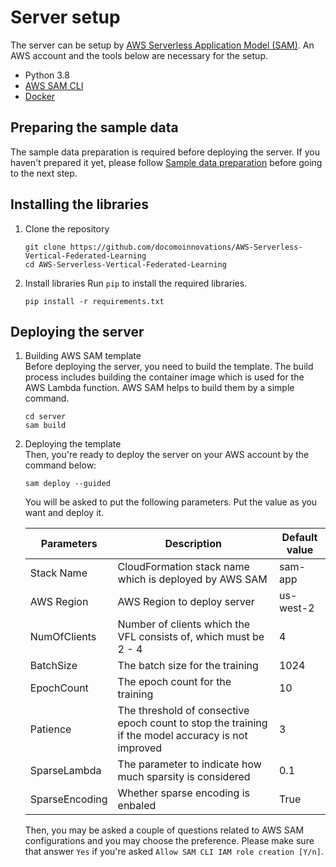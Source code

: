 # Server setup
The server can be setup by [AWS Serverless Application Model (SAM)](https://aws.amazon.com/serverless/sam/).  An AWS account and the tools below are necessary for the setup.
- Python 3.8
- [AWS SAM CLI](https://docs.aws.amazon.com/serverless-application-model/latest/developerguide/install-sam-cli.html)
- [Docker](https://docs.docker.com/)

## Preparing the sample data
The sample data preparation is required before deploying the server. If you haven't prepared it yet, please follow [Sample data preparation](../README.md#sample-data-preparation) before going to the next step.

## Installing the libraries
1. Clone the repository
    ```shell
    git clone https://github.com/docomoinnovations/AWS-Serverless-Vertical-Federated-Learning
    cd AWS-Serverless-Vertical-Federated-Learning
    ```
1. Install libraries
    Run `pip` to install the required libraries.
    ```shell
    pip install -r requirements.txt
    ```

## Deploying the server
1. Building AWS SAM template  
    Before deploying the server, you need to build the template. The build process includes building the container image which is used for the AWS Lambda function. AWS SAM helps to build them by a simple command.
    ```shell
    cd server
    sam build
    ```
2. Deploying the template  
    Then, you're ready to deploy the server on your AWS account by the command below:
    ```shell
    sam deploy --guided
    ```
    You will be asked to put the following parameters. Put the value as you want and deploy it.

    |Parameters|Description|Default value|
    | --- | --- | --- |
    |Stack Name| CloudFormation stack name which is deployed by AWS SAM| sam-app |
    |AWS Region| AWS Region to deploy server | us-west-2 |
    |NumOfClients| Number of clients which the VFL consists of, which must be 2 - 4 | 4 |
    |BatchSize| The batch size for the training | 1024 |
    |EpochCount| The epoch count for the training | 10 |
    |Patience| The threshold of consective epoch count to stop the training if the model accuracy is not improved  | 3 |
    |SparseLambda|The parameter to indicate how much sparsity is considered|0.1|
    |SparseEncoding| Whether sparse encoding is enbaled|True|

    Then, you may be asked a couple of questions related to AWS SAM configurations and you may choose the preference.
    Please make sure that answer `Yes` if you're asked `Allow SAM CLI IAM role creation [Y/n]`.
